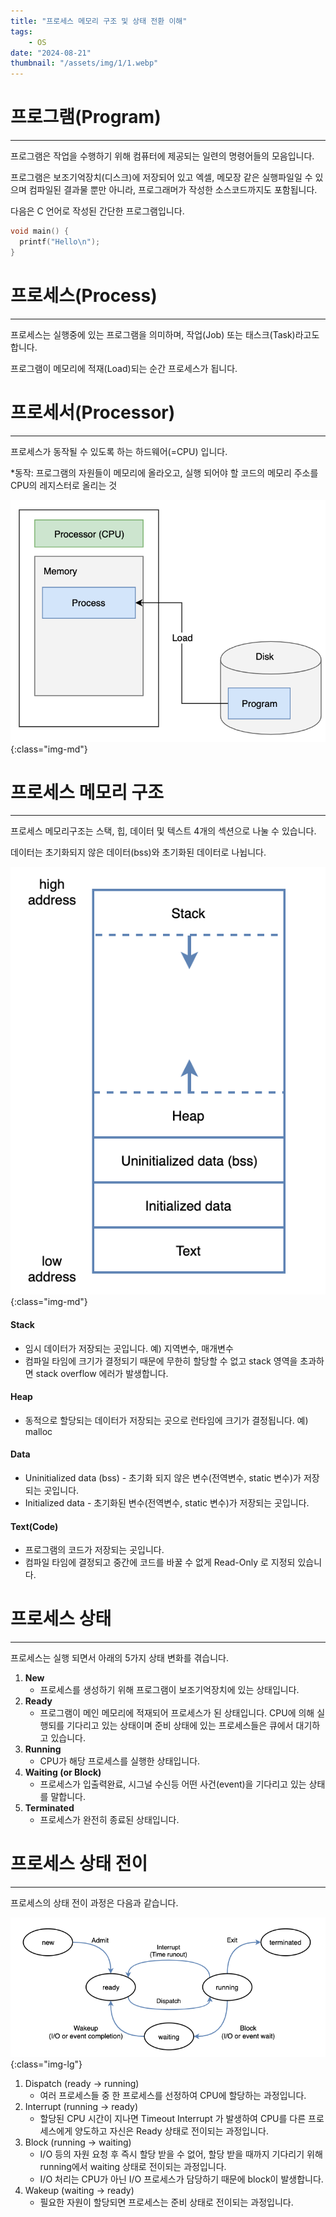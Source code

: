 ```yaml
---
title: "프로세스 메모리 구조 및 상태 전환 이해"
tags:
    - OS
date: "2024-08-21"
thumbnail: "/assets/img/1/1.webp"
---
```


# 프로그램(Program)
---

프로그램은 작업을 수행하기 위해 컴퓨터에 제공되는 일련의 명령어들의 모음입니다.

프로그램은 보조기억장치(디스크)에 저장되어 있고 엑셀, 메모장 같은 실행파일일 수 있으며 컴파일된 결과물 뿐만 아니라, 프로그래머가 작성한 소스코드까지도 포함됩니다.

다음은 C 언어로 작성된 간단한 프로그램입니다.

```c
void main() {
  printf("Hello\n");
}
```

# 프로세스(Process)
---

프로세스는 실행중에 있는 프로그램을 의미하며, 작업(Job) 또는 태스크(Task)라고도 합니다. 

프로그램이 메모리에 적재(Load)되는 순간 프로세스가 됩니다.

# 프로세서(Processor)
---

프로세스가 동작될 수 있도록 하는 하드웨어(=CPU) 입니다.

*동작: 프로그램의 자원들이 메모리에 올라오고, 실행 되어야 할 코드의 메모리 주소를 CPU의 레지스터로 올리는 것

![program, processor, process](/assets/img/1/1.webp "program, processor, process"){:class="img-md"}

# 프로세스 메모리 구조
---

프로세스 메모리구조는 스택, 힙, 데이터 및 텍스트 4개의 섹션으로 나눌 수 있습니다.

데이터는 초기화되지 않은 데이터(bss)와 초기화된 데이터로 나뉩니다.

![프로세스 메모리 구조](/assets/img/1/2.webp "프로세스 메모리 구조"){:class="img-md"}

#### Stack 
- 임시 데이터가 저장되는 곳입니다. 예) 지역변수, 매개변수
- 컴파일 타임에 크기가 결정되기 때문에 무한히 할당할 수 없고 stack 영역을 초과하면 stack overflow 에러가 발생합니다.

#### Heap 
- 동적으로 할당되는 데이터가 저장되는 곳으로 런타임에 크기가 결정됩니다. 예) malloc

#### Data
- Uninitialized data (bss) - 초기화 되지 않은 변수(전역변수, static 변수)가 저장되는 곳입니다.
- Initialized data - 초기화된 변수(전역변수, static 변수)가 저장되는 곳입니다.

#### Text(Code) 
- 프로그램의 코드가 저장되는 곳입니다.
- 컴파일 타임에 결정되고 중간에 코드를 바꿀 수 없게 Read-Only 로 지정되 있습니다.

# 프로세스 상태
---

프로세스는 실행 되면서 아래의 5가지 상태 변화를 겪습니다.

1. **New**
    - 프로세스를 생성하기 위해 프로그램이 보조기억장치에 있는 상태입니다.
2. **Ready**
    - 프로그램이 메인 메모리에 적재되어 프로세스가 된 상태입니다. CPU에 의해 실행되를 기다리고 있는 상태이며 준비 상태에 있는 프로세스들은 큐에서 대기하고 있습니다.
3. **Running**
    - CPU가 해당 프로세스를 실행한 상태입니다.
4. **Waiting (or Block)**
    - 프로세스가 입출력완료, 시그널 수신등 어떤 사건(event)을 기다리고 있는 상태를 말합니다.
5. **Terminated**
    - 프로세스가 완전히 종료된 상태입니다.

# 프로세스 상태 전이
---

프로세스의 상태 전이 과정은 다음과 같습니다.

![프로세스 상태 전이](/assets/img/1/3.webp "프로세스 상태 전이"){:class="img-lg"}
1. Dispatch (ready -> running) 
    - 여러 프로세스들 중 한 프로세스를 선정하여 CPU에 할당하는 과정입니다.
2. Interrupt (running -> ready) 
    - 할당된  CPU 시간이 지나면 Timeout Interrupt 가 발생하여 CPU를 다른 프로세스에게 양도하고 자신은 Ready 상태로 전이되는 과정입니다.
3. Block (running -> waiting) 
    - I/O 등의 자원 요청 후 즉시 할당 받을 수 없어, 할당 받을 때까지 기다리기 위해 running에서 waiting 상태로 전이되는 과정입니다.
    - I/O 처리는 CPU가 아닌 I/O 프로세스가 담당하기 때문에 block이 발생합니다.
4. Wakeup (waiting -> ready) 
    - 필요한 자원이 할당되면 프로세스는 준비 상태로 전이되는 과정입니다.

